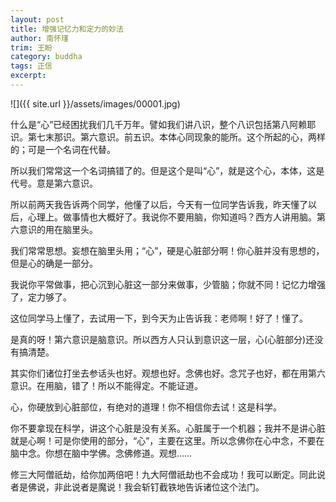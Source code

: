 ```yaml
---
layout: post
title: 增强记忆力和定力的妙法
author: 南怀瑾
trim: 王盼
category: buddha
tags: 正信
excerpt:
---
```


![]({{ site.url }}/assets/images/00001.jpg)

什么是“心”已经困扰我们几千万年。譬如我们讲八识，整个八识包括第八阿赖耶识。第七末那识。第六意识。前五识。本体心同现象的能所。这个所起的心，两样的；可是一个名词在代替。

所以我们常常这一个名词搞错了的。但是这个是叫“心”，就是这个心，本体，这是代号。意是第六意识。

所以前两天我告诉两个同学，他懂了以后，今天有一位同学告诉我，昨天懂了以后，心理上。做事情也大概好了。我说你不要用脑，你知道吗？西方人讲用脑。第六意识的用在脑里头。

我们常常思想。妄想在脑里头用；“心”，硬是心脏部分啊！你心脏并没有思想的，但是心的确是一部分。

我说你平常做事，把心沉到心脏这一部分来做事，少管脑；你就不同！记忆力增强了，定力够了。

这位同学马上懂了，去试用一下，到今天为止告诉我：老师啊！好了！懂了。

是真的呀！第六意识是脑意识。所以西方人只认到意识这一层，心(心脏部分)还没有搞清楚。

其实你们诸位打坐去参话头也好。观想也好。念佛也好。念咒子也好，都在用第六意识。在用脑，错了！所以不能得定。不能证道。

心，你硬放到心脏部位，有绝对的道理！你不相信你去试！这是科学。

你不要拿现在科学，讲这个心脏是没有关系。心脏属于一个机器；我并不是讲心脏就是心啊！可是你使用的部分，“心”，主要在这里。所以念佛你在心中念，不要在脑中念。你想在脑中学佛。念佛修道。观想……

修三大阿僧祇劫，给你加两倍吧！九大阿僧祇劫也不会成功！我可以断定。同此说者是佛说，非此说者是魔说！我会斩钉截铁地告诉诸位这个法门。
